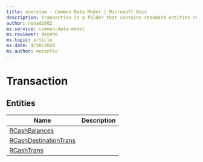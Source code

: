 ```yaml
---
title: overview - Common Data Model | Microsoft Docs
description: Transaction is a folder that contains standard entities related to the Common Data Model.
author: nenad1002
ms.service: common-data-model
ms.reviewer: deonhe
ms.topic: article
ms.date: 4/20/2020
ms.author: nebanfic
---
```


# Transaction


## Entities

|Name|Description|
|---|---|
|[RCashBalances](RCashBalances.md)||
|[RCashDestinationTrans](RCashDestinationTrans.md)||
|[RCashTrans](RCashTrans.md)||
